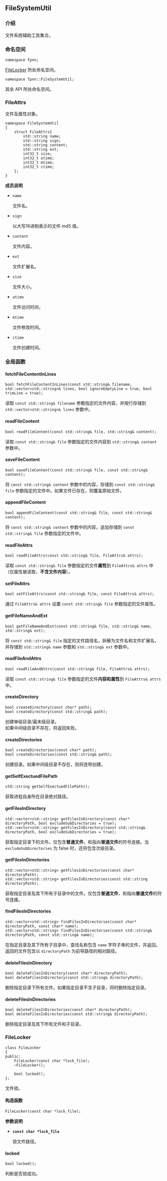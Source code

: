 ## FileSystemUtil

### 介绍

文件系统辅助工具集合。

### 命名空间

	namespace fpnn;

[FileLocker](#FileLocker) 所处命名空间。

	namespace fpnn::FileSystemUtil;

其余 API 所处命名空间。

### FileAttrs

文件及属性对象。

	namespace FileSystemUtil
	{
		struct FileAttrs{
			std::string name;
			std::string sign;
			std::string content;
			std::string ext;
			int32_t size;
			int32_t atime;
			int32_t mtime;
			int32_t ctime;
		};
	}

**成员说明**

+ `name`

	文件名。

+ `sign`

	以大写16进制表示的文件 md5 值。

+ `content`

	文件内容。

+ `ext`

	文件扩展名。

+ `size`

	文件大小。

+ `atime`

	文件访问时间，

+ `mtime`

	文件修改时间。

+ `ctime`

	文件创建时间。

### 全局函数

#### fetchFileContentInLines

	bool fetchFileContentInLines(const std::string& filename, std::vector<std::string>& lines, bool ignoreEmptyLine = true, bool trimLine = true);

读取 `const std::string& filename` 参数指定的文件内容，并按行存储到 `std::vector<std::string>& lines` 参数中。

#### readFileContent

	bool readFileContent(const std::string& file, std::string& content);

读取 `const std::string& file` 参数指定的文件内容到 `std::string& content` 参数中。

#### saveFileContent

	bool saveFileContent(const std::string& file, const std::string& content);

将 `const std::string& content` 参数中的内容，存储到 `const std::string& file` 参数指定的文件中。如果文件已存在，则覆盖原始文件。

#### appendFileContent

	bool appendFileContent(const std::string& file, const std::string& content);

将 `const std::string& content` 参数中的内容，追加存储到 `const std::string& file` 参数指定的文件中。

#### readFileAttrs

	bool readFileAttrs(const std::string& file, FileAttrs& attrs);

读取 `const std::string& file` 参数指定的文件**属性**到 `FileAttrs& attrs` 中（仅属性被读取，**不含文件内容**）。

#### setFileAttrs

	bool setFileAttrs(const std::string& file, const FileAttrs& attrs);

通过 `FileAttrs& attrs` 设置 `const std::string& file` 参数指定的文件属性。

#### getFileNameAndExt

	bool getFileNameAndExt(const std::string& file, std::string& name, std::string& ext);

将 `const std::string& file` 指定的文件路径名，拆解为文件名和文件扩展名，并存储到 `std::string& name` 参数和 `std::string& ext` 参数中。

#### readFileAndAttrs

	bool readFileAndAttrs(const std::string& file, FileAttrs& attrs);

读取 `const std::string& file` 参数指定的文件**内容和属性**到 `FileAttrs& attrs` 中。

#### createDirectory

	bool createDirectory(const char* path);
	bool createDirectory(const std::string& path);

创建单级目录/最末级目录。  
如果中间级目录不存在，将返回失败。

#### createDirectories

	bool createDirectories(const char* path);
	bool createDirectories(const std::string& path);

创建目录。如果中间级目录不存在，则将连带创建。

#### getSelfExectuedFilePath

	std::string getSelfExectuedFilePath();

获取进程自身所在目录绝对路径。

#### getFilesInDirectory

	std::vector<std::string> getFilesInDirectory(const char* directoryPath, bool excludeSubDirectories = true);
	std::vector<std::string> getFilesInDirectory(const std::string& directoryPath, bool excludeSubDirectories = true);

获取指定目录下的文件。仅包含**普通文件**，和指向**普通文件**的符号连接。当 `excludeSubDirectories` 为 false 时，还将包含次级目录。

#### getFilesInDirectories

	std::vector<std::string> getFilesInDirectories(const char* directoryPath);
	std::vector<std::string> getFilesInDirectories(const std::string directoryPath);

获取指定目录及其下所有子目录中的文件。仅包含**普通文件**，和指向**普通文件**的符号连接。

#### findFilesInDirectories

	std::vector<std::string> findFilesInDirectories(const char* directoryPath, const char* name);
	std::vector<std::string> findFilesInDirectories(const std::string& directoryPath, const std::string& name);

在指定目录及其下所有子目录中，查找名称包含 `name` 字符子串的文件，并返回。返回的文件包含以 `directoryPath` 为前导路径的相对路径。

#### deleteFilesInDirectory

	bool deleteFilesInDirectory(const char* directoryPath);
	bool deleteFilesInDirectory(const std::string& directoryPath);

删除指定目录下所有文件。如果指定目录不含子目录，同时删除指定目录。

#### deleteFilesInDirectories

	bool deleteFilesInDirectories(const char* directoryPath);
	bool deleteFilesInDirectories(const std::string& directoryPath);

删除指定目录及其下所有文件和子目录。

### FileLocker

	class FileLocker
	{
	public:
		FileLocker(const char *lock_file);
		~FileLocker();
		
		bool locked();
	};

文件锁。

#### 构造函数

	FileLocker(const char *lock_file);

**参数说明**

* **`const char *lock_file`**

	锁文件路径。

#### locked

	bool locked();

判断是否锁成功。
